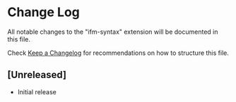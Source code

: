 # Change Log

All notable changes to the "ifm-syntax" extension will be documented in this file.

Check [Keep a Changelog](http://keepachangelog.com/) for recommendations on how to structure this file.

## [Unreleased]

- Initial release